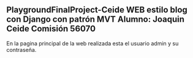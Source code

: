 PlaygroundFinalProject-Ceide
WEB estilo blog con Django con patrón MVT
Alumno: Joaquin Ceide
Comisión 56070
---------------------------------------------------------------------------------

En la pagina principal de la web realizada esta el usuario admin y su contraseña.
